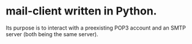 # mail-client written in Python.

Its purpose is to interact with a preexisting POP3 account and an SMTP server
(both being the same server).

